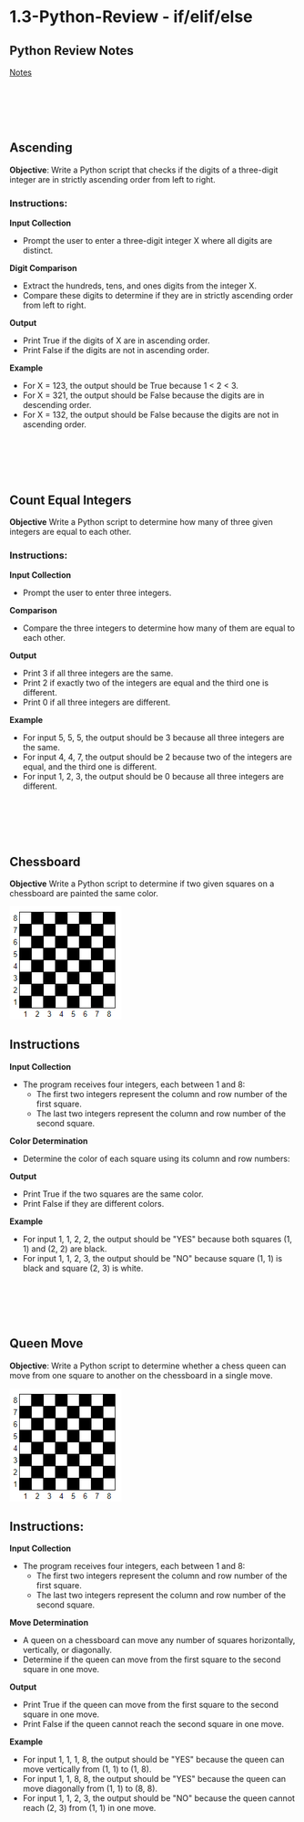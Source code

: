 # 1.3-Python-Review - if/elif/else

## Python Review Notes
[Notes](https://drive.google.com/drive/folders/1qjB9FMWxZHhXOouDr0D22zN7S0-rF4_w?usp=sharing)

<br></br><br></br>
## Ascending
**Objective**: Write a Python script that checks if the digits of a three-digit integer are in strictly ascending order from left to right.

### Instructions:

**Input Collection**

- Prompt the user to enter a three-digit integer X where all digits are distinct.

**Digit Comparison**
- Extract the hundreds, tens, and ones digits from the integer X.
- Compare these digits to determine if they are in strictly ascending order from left to right.

**Output**
- Print True if the digits of X are in ascending order.
- Print False if the digits are not in ascending order.

**Example**
- For X = 123, the output should be True because 1 < 2 < 3.
- For X = 321, the output should be False because the digits are in descending order.
- For X = 132, the output should be False because the digits are not in ascending order.

<br></br><br></br>
## Count Equal Integers
**Objective**
Write a Python script to determine how many of three given integers are equal to each other.

### Instructions:
**Input Collection**
- Prompt the user to enter three integers.

**Comparison**
- Compare the three integers to determine how many of them are equal to each other.

**Output**
- Print 3 if all three integers are the same.
- Print 2 if exactly two of the integers are equal and the third one is different.
- Print 0 if all three integers are different.

**Example**
- For input 5, 5, 5, the output should be 3 because all three integers are the same.
- For input 4, 4, 7, the output should be 2 because two of the integers are equal, and the third one is different.
- For input 1, 2, 3, the output should be 0 because all three integers are different.

<br></br><br></br>
##  Chessboard
**Objective**
Write a Python script to determine if two given squares on a chessboard are painted the same color.

![Chessboard](chessboard.png)

## Instructions
**Input Collection**
- The program receives four integers, each between 1 and 8:
    - The first two integers represent the column and row number of the first square.
    - The last two integers represent the column and row number of the second square.

**Color Determination**
- Determine the color of each square using its column and row numbers:

**Output**
- Print True if the two squares are the same color.
- Print False if they are different colors.

**Example**
- For input 1, 1, 2, 2, the output should be "YES" because both squares (1, 1) and (2, 2) are black.
- For input 1, 1, 2, 3, the output should be "NO" because square (1, 1) is black and square (2, 3) is white.

<br></br><br></br>
## Queen Move
**Objective**:
Write a Python script to determine whether a chess queen can move from one square to another on the chessboard in a single move.

![Chessboard](chessboard.png)

## Instructions:
**Input Collection**
- The program receives four integers, each between 1 and 8:
    - The first two integers represent the column and row number of the first square.
    - The last two integers represent the column and row number of the second square.
    
**Move Determination**
- A queen on a chessboard can move any number of squares horizontally, vertically, or diagonally.
- Determine if the queen can move from the first square to the second square in one move.

**Output**
- Print True if the queen can move from the first square to the second square in one move.
- Print False if the queen cannot reach the second square in one move.

**Example**
- For input 1, 1, 1, 8, the output should be "YES" because the queen can move vertically from (1, 1) to (1, 8).
- For input 1, 1, 8, 8, the output should be "YES" because the queen can move diagonally from (1, 1) to (8, 8).
- For input 1, 1, 2, 3, the output should be "NO" because the queen cannot reach (2, 3) from (1, 1) in one move.
